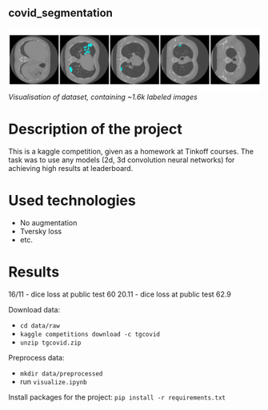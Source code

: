 ## covid_segmentation

![](figures/visualisation.png)
*Visualisation of dataset, containing ~1.6k labeled images*

# Description of the project

This is a kaggle competition, given as a homework at Tinkoff courses. The task was to use any models (2d, 3d convolution neural networks) for achieving high results at leaderboard.

# Used technologies
- No augmentation
- Tversky loss
- etc.


# Results
16/11 - dice loss at public test 60
20.11 - dice loss at public test 62.9

Download data:
- `cd data/raw`
- `kaggle competitions download -c tgcovid`
- `unzip tgcovid.zip`

Preprocess data:
- `mkdir data/preprocessed`
- run `visualize.ipynb`

Install packages for the project: `pip install -r requirements.txt`




